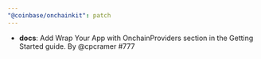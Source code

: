 ```yaml
---
"@coinbase/onchainkit": patch
---
```


- **docs**: Add Wrap Your App with OnchainProviders section in the Getting Started guide. By @cpcramer #777

